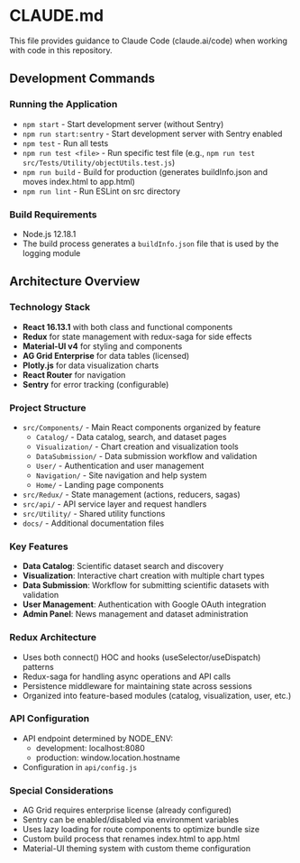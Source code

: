 # CLAUDE.md

This file provides guidance to Claude Code (claude.ai/code) when working with code in this repository.

## Development Commands

### Running the Application
- `npm start` - Start development server (without Sentry)
- `npm run start:sentry` - Start development server with Sentry enabled
- `npm test` - Run all tests
- `npm run test <file>` - Run specific test file (e.g., `npm run test src/Tests/Utility/objectUtils.test.js`)
- `npm run build` - Build for production (generates buildInfo.json and moves index.html to app.html)
- `npm run lint` - Run ESLint on src directory

### Build Requirements
- Node.js 12.18.1
- The build process generates a `buildInfo.json` file that is used by the logging module

## Architecture Overview

### Technology Stack
- **React 16.13.1** with both class and functional components
- **Redux** for state management with redux-saga for side effects
- **Material-UI v4** for styling and components
- **AG Grid Enterprise** for data tables (licensed)
- **Plotly.js** for data visualization charts
- **React Router** for navigation
- **Sentry** for error tracking (configurable)

### Project Structure
- `src/Components/` - Main React components organized by feature
  - `Catalog/` - Data catalog, search, and dataset pages
  - `Visualization/` - Chart creation and visualization tools
  - `DataSubmission/` - Data submission workflow and validation
  - `User/` - Authentication and user management
  - `Navigation/` - Site navigation and help system
  - `Home/` - Landing page components
- `src/Redux/` - State management (actions, reducers, sagas)
- `src/api/` - API service layer and request handlers
- `src/Utility/` - Shared utility functions
- `docs/` - Additional documentation files

### Key Features
- **Data Catalog**: Scientific dataset search and discovery
- **Visualization**: Interactive chart creation with multiple chart types
- **Data Submission**: Workflow for submitting scientific datasets with validation
- **User Management**: Authentication with Google OAuth integration
- **Admin Panel**: News management and dataset administration

### Redux Architecture
- Uses both connect() HOC and hooks (useSelector/useDispatch) patterns
- Redux-saga for handling async operations and API calls
- Persistence middleware for maintaining state across sessions
- Organized into feature-based modules (catalog, visualization, user, etc.)

### API Configuration
- API endpoint determined by NODE_ENV:
  - development: localhost:8080
  - production: window.location.hostname
- Configuration in `api/config.js`

### Special Considerations
- AG Grid requires enterprise license (already configured)
- Sentry can be enabled/disabled via environment variables
- Uses lazy loading for route components to optimize bundle size
- Custom build process that renames index.html to app.html
- Material-UI theming system with custom theme configuration